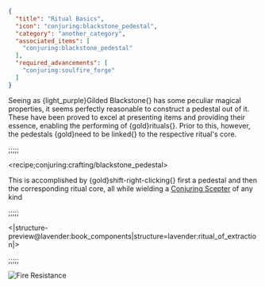 ```json
{
  "title": "Ritual Basics",
  "icon": "conjuring:blackstone_pedestal",
  "category": "another_category",
  "associated_items": [
    "conjuring:blackstone_pedestal"
  ],
  "required_advancements": [
    "conjuring:soulfire_forge"
  ]
}
```

Seeing as {light_purple}Gilded Blackstone{} has some peculiar magical properties, it seems perfectly reasonable to
construct a pedestal out of it. These have been proved to excel at presenting items and providing their essence, enabling
the performing of {gold}rituals{}. Prior to this, however, the pedestals {gold}need to be linked{} to the respective
ritual's core.

;;;;;

<recipe;conjuring:crafting/blackstone_pedestal>

This is accomplished by {gold}shift-right-clicking{} first a pedestal and then the corresponding ritual core, all while
wielding a [Conjuring Scepter](^lavender:profound_page#3) of any kind

;;;;;

<|structure-preview@lavender:book_components|structure=lavender:ritual_of_extraction|>

;;;;;

![Fire Resistance](minecraft:textures/mob_effect/fire_resistance.png)